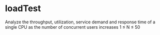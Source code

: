 # loadTest
Analyze the throughput, utilization, service demand and response time of a single CPU as the number of concurrent users increases 1 ≤ N ≤ 50
